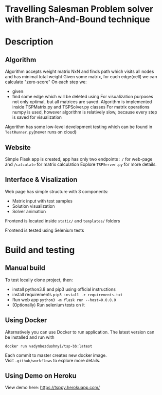 # Travelling Salesman Problem solver with Branch-And-Bound technique

# Description
## Algorithm

Algorithm accepts weight matrix NxN and finds path which visits all nodes and has minimal total weight
Given some matrix, for each edge(cell) we can calculate "zero-score"
On each step we:
- given 
- find some edge which will be deleted using
For visualization purposes not only optimal, but all matrices are saved.
Algorithm is implemented inside TSPMatrix.py and TSPSolver.py classes 
For matrix operations numpy is used, however algorithm is relatively slow, because every step is saved for visualization

Algorithm has some low-level development testing which can be found in `TestRunner.py`(never runs on cloud)

## Website
Simple Flask app is created, app has only two endpoints : `/` for web-page and `/calculate` for matrix calculation
Explore `TSPServer.py` for more details.

## Interface & Visalization

Web page has simple structure with 3 components:
- Matrix input with test samples
- Solution visualization
- Solver animation

Frontend is located inside `static/` and `templates/` folders

Frontend is tested using Selenium tests


# Build and testing
## Manual build

To test locally clone project, then:
- install python3.8 and pip3 using official instructions
- install requirements `pip3 install -r requirements.txt` 
- Run web app `python3 -m flask run --host=0.0.0.0`
- (Optionally) Run selenium tests on it

## Using Docker

Alternatively you can use Docker to run application.
The latest version can be installed and run with
```
docker run vadymbezdushnyi/tsp-bb:latest
```

Each commit to master creates new docker image.  
Visit `.github/workflows` to explore more details.  

## Using Demo on Heroku

View demo here: https://tsppy.herokuapp.com/